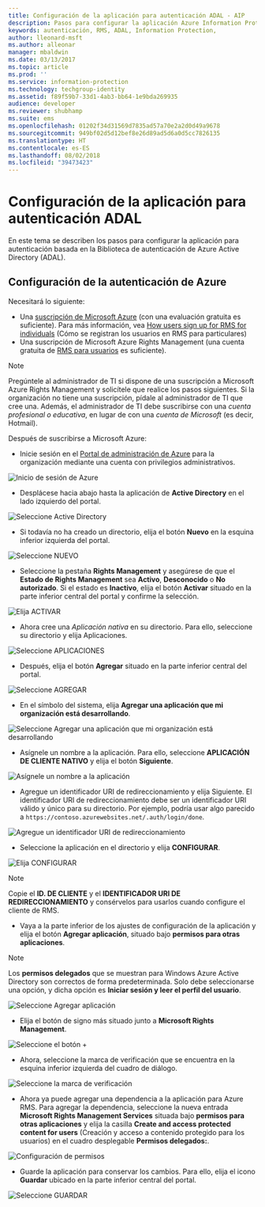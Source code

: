 ```yaml
---
title: Configuración de la aplicación para autenticación ADAL - AIP
description: Pasos para configurar la aplicación Azure Information Protection para usar la autenticación basada en Azure ADAL
keywords: autenticación, RMS, ADAL, Information Protection,
author: lleonard-msft
ms.author: alleonar
manager: mbaldwin
ms.date: 03/13/2017
ms.topic: article
ms.prod: ''
ms.service: information-protection
ms.technology: techgroup-identity
ms.assetid: f89f59b7-33d1-4ab3-bb64-1e9bda269935
audience: developer
ms.reviewer: shubhamp
ms.suite: ems
ms.openlocfilehash: 01202f34d31569d7835ad57a70e2a2d0d49a9678
ms.sourcegitcommit: 949bf02d5d12bef8e26d89ad5d6a0d5cc7826135
ms.translationtype: HT
ms.contentlocale: es-ES
ms.lasthandoff: 08/02/2018
ms.locfileid: "39473423"
---
```

# <a name="configure-your-app-for-adal-authentication"></a>Configuración de la aplicación para autenticación ADAL

En este tema se describen los pasos para configurar la aplicación para autenticación basada en la Biblioteca de autenticación de Azure Active Directory (ADAL).

## <a name="azure-authentication-setup"></a>Configuración de la autenticación de Azure

Necesitará lo siguiente:

- Una [suscripción de Microsoft Azure](https://azure.microsoft.com/) (con una evaluación gratuita es suficiente). Para más información, vea [How users sign up for RMS for individuals](../rms-for-individuals-user-sign-up.md) (Cómo se registran los usuarios en RMS para particulares)
- Una suscripción de Microsoft Azure Rights Management (una cuenta gratuita de [RMS para usuarios](https://technet.microsoft.com/library/dn592127.aspx) es suficiente).

> [!NOTE]
> Pregúntele al administrador de TI si dispone de una suscripción a Microsoft Azure Rights Management y solicítele que realice los pasos siguientes. Si la organización no tiene una suscripción, pídale al administrador de TI que cree una. Además, el administrador de TI debe suscribirse con una *cuenta profesional o educativa*, en lugar de con una *cuenta de Microsoft* (es decir, Hotmail).

Después de suscribirse a Microsoft Azure:

- Inicie sesión en el [Portal de administración de Azure](https://manage.windowsazure.com) para la organización mediante una cuenta con privilegios administrativos.

![Inicio de sesión de Azure](../media/AzurePortalLogin.png)

- Desplácese hacia abajo hasta la aplicación de **Active Directory** en el lado izquierdo del portal.

![Seleccione Active Directory](../media/AzureADPick.png)

- Si todavía no ha creado un directorio, elija el botón **Nuevo** en la esquina inferior izquierda del portal.

![Seleccione NUEVO](../media/AzureNewBtn.png)

- Seleccione la pestaña **Rights Management** y asegúrese de que el **Estado de Rights Management** sea **Activo**, **Desconocido** o **No autorizado**. Si el estado es **Inactivo**, elija el botón **Activar** situado en la parte inferior central del portal y confirme la selección.

![Elija ACTIVAR](../media/RMTab.png)

- Ahora cree una *Aplicación nativa* en su directorio. Para ello, seleccione su directorio y elija Aplicaciones.

![Seleccione APLICACIONES](../media/CreateNativeApp.png)

- Después, elija el botón **Agregar** situado en la parte inferior central del portal.

![Seleccione AGREGAR](../media/AddAppBtn.png)

- En el símbolo del sistema, elija **Agregar una aplicación que mi organización está desarrollando**.

![Seleccione Agregar una aplicación que mi organización está desarrollando](../media/AddAnAppPick.png)

- Asígnele un nombre a la aplicación. Para ello, seleccione **APLICACIÓN DE CLIENTE NATIVO** y elija el botón **Siguiente**.

![Asígnele un nombre a la aplicación](../media/TellUsInput.png)

- Agregue un identificador URI de redireccionamiento y elija Siguiente.
  El identificador URI de redireccionamiento debe ser un identificador URI válido y único para su directorio. Por ejemplo, podría usar algo parecido a `https://contoso.azurewebsites.net/.auth/login/done`.

![Agregue un identificador URI de redireccionamiento](../media/RedirectURI.png)

- Seleccione la aplicación en el directorio y elija **CONFIGURAR**.

![Elija CONFIGURAR](../media/ConfigYourApp.png)

>[!NOTE]
> Copie el **ID. DE CLIENTE** y el **IDENTIFICADOR URI DE REDIRECCIONAMIENTO** y consérvelos para usarlos cuando configure el cliente de RMS.

- Vaya a la parte inferior de los ajustes de configuración de la aplicación y elija el botón **Agregar aplicación**, situado bajo **permisos para otras aplicaciones**.

>[!NOTE]
> Los **permisos delegados** que se muestran para Windows Azure Active Directory son correctos de forma predeterminada. Solo debe seleccionarse una opción, y dicha opción es **Iniciar sesión y leer el perfil del usuario**.

![Seleccione Agregar aplicación](../media/PermissionsToOtherBtn.png)

- Elija el botón de signo más situado junto a **Microsoft Rights Management**.

![Seleccione el botón +](../media/ChoosePlusBtn.png)

- Ahora, seleccione la marca de verificación que se encuentra en la esquina inferior izquierda del cuadro de diálogo.

![Seleccione la marca de verificación](../media/choosecheck01.png)

- Ahora ya puede agregar una dependencia a la aplicación para Azure RMS. Para agregar la dependencia, seleccione la nueva entrada **Microsoft Rights Management Services** situada bajo **permisos para otras aplicaciones** y elija la casilla **Create and access protected content for users** (Creación y acceso a contenido protegido para los usuarios) en el cuadro desplegable **Permisos delegados:**.

![Configuración de permisos](../media/AddDependency.png)

- Guarde la aplicación para conservar los cambios. Para ello, elija el icono **Guardar** ubicado en la parte inferior central del portal.

![Seleccione GUARDAR](../media/SaveApplication.png)

